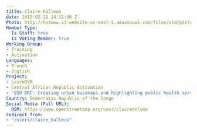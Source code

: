 ```yaml
---
title: Claire Halleux
date: 2013-02-11 14:11:00 Z
Photo: http://hotwww.s3-website-us-east-1.amazonaws.com/files/old/pictures/picture-49-1411584011.png
Member Type:
  Is Staff: true
  Is Voting Member: true
Working Group:
- Training
- Activation
Languages:
- French
- English
Project:
- LearnOSM
- Central African Republic Activation
- 'OSM DRC: Creating urban basemaps and highlighting public health services'
Country: Democratic Republic of the Congo
Social Media (Full URL):
  OSM: https://www.openstreetmap.org/user/clairedelune
redirect_from:
- "/users/claire_halleux"
---
```


